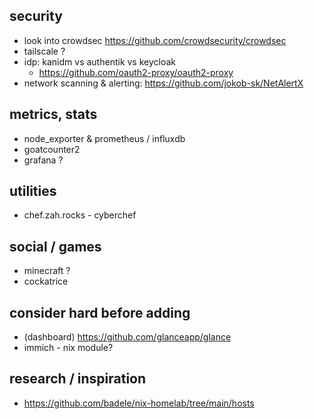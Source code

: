 ## security
- look into crowdsec
  https://github.com/crowdsecurity/crowdsec
- tailscale ?
- idp: kanidm vs authentik vs keycloak
  - https://github.com/oauth2-proxy/oauth2-proxy
- network scanning & alerting: https://github.com/jokob-sk/NetAlertX

## metrics, stats
- node_exporter & prometheus / influxdb
- goatcounter2
- grafana ?

## utilities
- chef.zah.rocks - cyberchef

## social / games
- minecraft ?
- cockatrice

## consider hard before adding
- (dashboard) https://github.com/glanceapp/glance
- immich - nix module?

## research / inspiration
- https://github.com/badele/nix-homelab/tree/main/hosts
